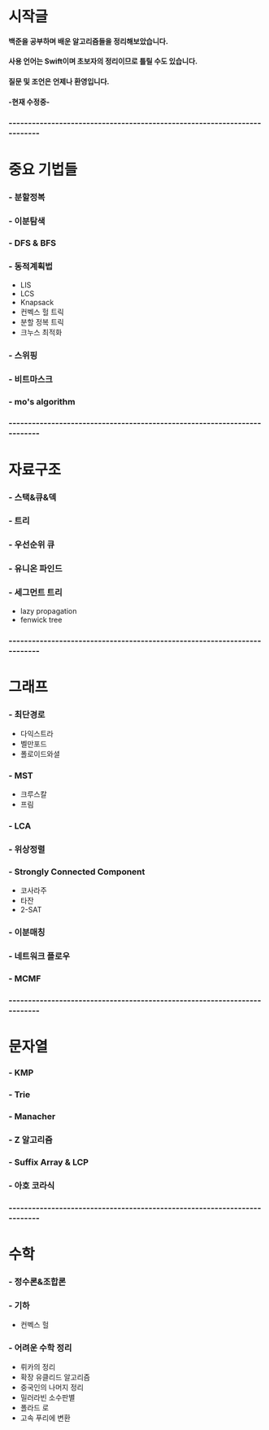 # 시작글
#### 백준을 공부하며 배운 알고리즘들을 정리해보았습니다.
#### 사용 언어는 Swift이며 초보자의 정리이므로 틀릴 수도 있습니다.
#### 질문 및 조언은 언제나 환영입니다.
#### -현재 수정중-
### -------------------------------------------------------------------------
# 중요 기법들
### - 분할정복
### - 이분탐색
### - DFS & BFS
### - 동적계획법
- LIS
- LCS
- Knapsack
- 컨벡스 헐 트릭
- 분할 정복 트릭
- 크누스 최적화
### - 스위핑
### - 비트마스크
### - mo's algorithm
### -------------------------------------------------------------------------
# 자료구조
### - 스택&큐&덱
### - 트리
### - 우선순위 큐
### - 유니온 파인드
### - 세그먼트 트리
- lazy propagation
- fenwick tree
### -------------------------------------------------------------------------
# 그래프
### - 최단경로
- 다익스트라
- 벨만포드
- 폴로이드와셜
### - MST
- 크루스칼
- 프림
### - LCA
### - 위상정렬
### - Strongly Connected Component
- 코사라주
- 타잔
- 2-SAT
### - 이분매칭
### - 네트워크 플로우
### - MCMF
### -------------------------------------------------------------------------
# 문자열
### - KMP
### - Trie
### - Manacher
### - Z 알고리즘
### - Suffix Array & LCP
### - 아호 코라식
### -------------------------------------------------------------------------
# 수학
### - 정수론&조합론
### - 기하
- 컨벡스 헐
### - 어려운 수학 정리
- 뤼카의 정리
- 확장 유클리드 알고리즘
- 중국인의 나머지 정리
- 밀러라빈 소수판별
- 폴라드 로
- 고속 푸리에 변환


